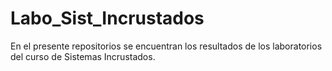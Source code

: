 # Labo_Sist_Incrustados
En el presente repositorios se encuentran los resultados de los laboratorios del curso de Sistemas Incrustados.
